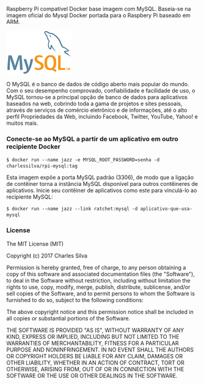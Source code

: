 Raspberry Pi compatível Docker base imagem com MySQL. Baseia-se na imagem oficial do Mysql Docker portada para o Raspbery Pi baseado em ARM.

![alt text](https://raw.githubusercontent.com/docker-library/docs/master/mysql/logo.png "Logo Mysql")

O MySQL é o banco de dados de código aberto mais popular do mundo. Com o seu desempenho comprovado, confiabilidade e facilidade de uso, o MySQL tornou-se a principal opção de banco de dados para aplicativos baseados na web, cobrindo toda a gama de projetos e sites pessoais, através de serviços de comércio eletrônico e de informações, até o alto perfil Propriedades da Web, incluindo Facebook, Twitter, YouTube, Yahoo! e muitos mais.

### Conecte-se ao MySQL a partir de um aplicativo em outro recipiente Docker

```
$ docker run --name jazz -e MYSQL_ROOT_PASSWORD=senha -d charlessilva/rpi-mysql:tag
```



Esta imagem expõe a porta MySQL padrão (3306), de modo que a ligação de contêiner torna a instância MySQL disponível para outros contêineres de aplicativos. Inicie seu contêiner de aplicativos como este para vinculá-lo ao recipiente MySQL:



```
$ docker run --name jazz --link ratchet:mysql -d aplicativo-que-usa-mysql
```

### License

The MIT License (MIT)

Copyright (c) 2017 Charles Silva

Permission is hereby granted, free of charge, to any person obtaining a copy
of this software and associated documentation files (the "Software"), to deal
in the Software without restriction, including without limitation the rights
to use, copy, modify, merge, publish, distribute, sublicense, and/or sell
copies of the Software, and to permit persons to whom the Software is
furnished to do so, subject to the following conditions:

The above copyright notice and this permission notice shall be included in all
copies or substantial portions of the Software.

THE SOFTWARE IS PROVIDED "AS IS", WITHOUT WARRANTY OF ANY KIND, EXPRESS OR
IMPLIED, INCLUDING BUT NOT LIMITED TO THE WARRANTIES OF MERCHANTABILITY,
FITNESS FOR A PARTICULAR PURPOSE AND NONINFRINGEMENT. IN NO EVENT SHALL THE
AUTHORS OR COPYRIGHT HOLDERS BE LIABLE FOR ANY CLAIM, DAMAGES OR OTHER
LIABILITY, WHETHER IN AN ACTION OF CONTRACT, TORT OR OTHERWISE, ARISING FROM,
OUT OF OR IN CONNECTION WITH THE SOFTWARE OR THE USE OR OTHER DEALINGS IN THE
SOFTWARE.
